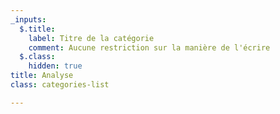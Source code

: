 ```yaml
---
_inputs:
  $.title:
    label: Titre de la catégorie
    comment: Aucune restriction sur la manière de l'écrire
  $.class:
    hidden: true
title: Analyse
class: categories-list

---
```

